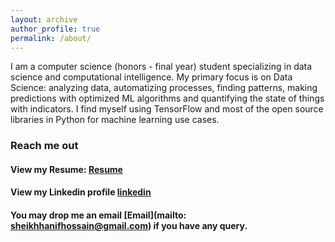 ```yaml
---
layout: archive
author_profile: true
permalink: /about/
---
```


I am a computer science (honors - final year) student specializing in data science and computational intelligence. 
My primary focus is on Data Science: analyzing data, automatizing processes, finding patterns, making predictions with optimized ML algorithms and quantifying the state of things with indicators. I find myself using TensorFlow and most of the open source libraries in Python for machine learning use cases. 


### Reach me out

#### View my Resume: [Resume](https://drive.google.com/file/d/1CyCfTLCeEcRNlBa5FruhFIe1H-OzZlo7/view?usp=sharing)
#### View my Linkedin profile [linkedin](https://www.linkedin.com/in/sheikhhanif/)  
#### You may drop me an email [Email](mailto: sheikhhanifhossain@gmail.com) if you have any query.

